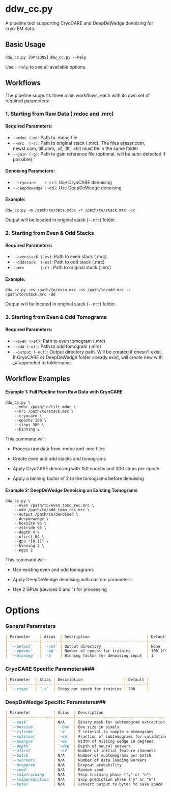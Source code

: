 # ddw_cc.py

A pipeline tool supporting CryoCARE and DeepDeWedge denoising for cryo-EM data.

## Basic Usage

```ddw_cc.py [OPTIONS]```
```ddw_cc.py --help```

Use `--help` to see all available options.

## Workflows

The pipeline supports three main workflows, each with its own set of required parameters:

### 1. Starting from Raw Data (.mdoc and .mrc)

#### Required Parameters:
- `--mdoc (-m)`: Path to .mdoc file
- `--mrc  (-r)`: Path to original stack (.mrc). The files eraser.com, newst.com, tilt.com, .xf, .tlt, .xtilt must be in the same folder
- `--gain (-g)`: Path to gain reference file (optional, will be auto-detected if possible)

#### Denoising Parameters:
- `--cryocare    (-cc)`: Use CryoCARE denoising
- `--deepdewedge (-dd)`: Use DeepDeWedge denoising

#### Example:

```ddw_cc.py -m /path/to/data.mdoc -r /path/to/stack.mrc -cc```

Output will be located in original stack (`--mrc`) folder.

### 2. Starting from Even & Odd Stacks

#### Required Parameters:
- `--evenstack (-es)`: Path to even stack (.mrc)
- `--oddstack  (-os)`: Path to odd stack (.mrc)
- `--mrc       (-r)` : Path to original stack (.mrc)

#### Example:

```ddw_cc.py -es /path/to/even.mrc -os /path/to/odd.mrc -r /path/to/stack.mrc -dd```

Output will be located in original stack (`--mrc`) folder.

### 3. Starting from Even & Odd Tomograms

#### Required Parameters:
- `--even (-et)`: Path to even tomogram (.mrc)
- `--odd (-ot)`: Path to odd tomogram (.mrc)
- `--output (-out)`: Output directory path. Will be created if doesn't exist. If CryoCARE or DeepDeWedge folder already exist, will create new with _# appended to foldername.

## Workflow Examples ##

#### Example 1: Full Pipeline from Raw Data with CryoCARE ####
```
ddw_cc.py \
    --mdoc /path/to/tilt.mdoc \
    --mrc /path/to/stack.mrc \
    --cryocare \
    --epochs 150 \
    --steps 300 \
    --binning 2
```
    
This command will:

- Process raw data from .mdoc and .mrc files

- Create even and odd stacks and tomograms

- Apply CryoCARE denoising with 150 epochs and 300 steps per epoch

- Apply a binning factor of 2 to the tomograms before denoising

#### Example 2: DeepDeWedge Denoising on Existing Tomograms ####

```
ddw_cc.py \
    --even /path/to/even_tomo_rec.mrc \
    --odd /path/to/odd_tomo_rec.mrc \
    --output /path/to/denoised \
    --deepdewedge \
    --boxsize 96 \
    --zstride 96 \
    --depth 4 \
    --nfirst 64 \
    --gpu "[0,1]" \
    --binning 2 \
    --ngpu 2
```

This command will:

- Use existing even and odd tomograms

- Apply DeepDeWedge denoising with custom parameters

- Use 2 GPUs (devices 0 and 1) for processing

# Options # 
### General Parameters ### 

```markdown
| Parameter    | Alias  | Description                         | Default                         |
|--------------|--------|-------------------------------------|---------------------------------|
| `--output`   | `-out` | Output directory                    | None                            |
| `--epochs`   | `-ep`  | Number of epochs for training       | 100 (CryoCARE), 200 (DeepDeWedge) |
| `--binning`  | `-b`   | Binning factor for denoising input  | 1                               |
```

### CryoCARE Specific Parameters### 

```markdown
| Parameter  | Alias | Description                  | Default |
|------------|-------|------------------------------|---------|
| `--steps`  | `-s`  | Steps per epoch for training | 200     |
```

### DeepDeWedge Specific Parameters### 

```markdown
| Parameter          | Alias  | Description                                              | Default |
|--------------------|--------|----------------------------------------------------------|---------|
| `--mask`           | N/A    | Binary mask for subtomogram extraction                   | None    |
| `--boxsize`        | `-box` | Box size in pixels                                       | 72      |
| `--zstride`        | `-z`   | Z interval to sample subtomograms                        | 72      |
| `--splitval`       | `-sp`  | Fraction of subtomograms for validation                  | 0.1     |
| `--mwangle`        | `-mw`  | Width of missing wedge in degrees                        | 70.0    |
| `--depth`          | `-dep` | Depth of neural network                                  | 3       |
| `--nfirst`         | `-nf`  | Number of initial feature channels                       | 32      |
| `--batch`          | N/A    | Number of subtomograms per batch                         | 5       |
| `--nworkers`       | N/A    | Number of data loading workers                           | 8       |
| `--dropprob`       | N/A    | Dropout probability                                      | 0.0     |
| `--seed`           | N/A    | Random seed                                              | 42      |
| `--skiptraining`   | N/A    | Skip training phase ("y" or "n")                         | "n"     |
| `--skipprediction` | N/A    | Skip prediction phase ("y" or "n")                       | "n"     |
| `--bytes`          | N/A    | Convert output to bytes to save space ("y" or "n")       | "n"     |
```

